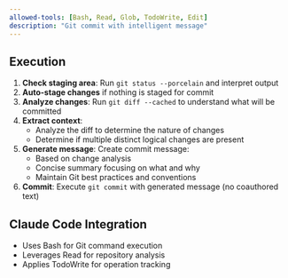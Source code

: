 ```yaml
---
allowed-tools: [Bash, Read, Glob, TodoWrite, Edit]
description: "Git commit with intelligent message"
---
```


## Execution
1. **Check staging area**: Run `git status --porcelain` and interpret output
2. **Auto-stage changes** if nothing is staged for commit
2. **Analyze changes**: Run `git diff --cached` to understand what will be committed
3. **Extract context**:
   - Analyze the diff to determine the nature of changes
   - Determine if multiple distinct logical changes are present
3. **Generate message**: Create commit message:
   - Based on change analysis
   - Concise summary focusing on what and why
   - Maintain Git best practices and conventions
4. **Commit**: Execute `git commit` with generated message (no coauthored text)

## Claude Code Integration
- Uses Bash for Git command execution
- Leverages Read for repository analysis
- Applies TodoWrite for operation tracking
